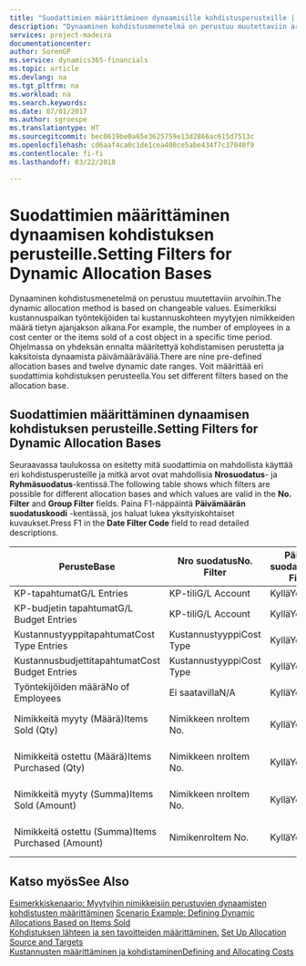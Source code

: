```yaml
---
title: "Suodattimien määrittäminen dynaamisille kohdistusperusteille | Microsoft Docs"
description: "Dynaaminen kohdistusmenetelmä on perustuu muutettaviin arvoihin. Esimerkiksi kustannuspaikan työntekijöiden tai kustannuskohteen myytyjen nimikkeiden määrä tietyn ajanjakson aikana. Ohjelmassa on yhdeksän ennalta määritettyä kohdistamisen perustetta ja kaksitoista dynaamista päivämääräväliä. Voit määrittää eri suodattimia kohdistuksen perusteella."
services: project-madeira
documentationcenter: 
author: SorenGP
ms.service: dynamics365-financials
ms.topic: article
ms.devlang: na
ms.tgt_pltfrm: na
ms.workload: na
ms.search.keywords: 
ms.date: 07/01/2017
ms.author: sgroespe
ms.translationtype: HT
ms.sourcegitcommit: bec0619be0a65e3625759e13d2866ac615d7513c
ms.openlocfilehash: cd6aaf4ca0c1de1cea400ce5abe434f7c37040f9
ms.contentlocale: fi-fi
ms.lasthandoff: 03/22/2018

---
```

# <a name="setting-filters-for-dynamic-allocation-bases"></a><span data-ttu-id="d28d0-106">Suodattimien määrittäminen dynaamisen kohdistuksen perusteille.</span><span class="sxs-lookup"><span data-stu-id="d28d0-106">Setting Filters for Dynamic Allocation Bases</span></span>
<span data-ttu-id="d28d0-107">Dynaaminen kohdistusmenetelmä on perustuu muutettaviin arvoihin.</span><span class="sxs-lookup"><span data-stu-id="d28d0-107">The dynamic allocation method is based on changeable values.</span></span> <span data-ttu-id="d28d0-108">Esimerkiksi kustannuspaikan työntekijöiden tai kustannuskohteen myytyjen nimikkeiden määrä tietyn ajanjakson aikana.</span><span class="sxs-lookup"><span data-stu-id="d28d0-108">For example, the number of employees in a cost center or the items sold of a cost object in a specific time period.</span></span> <span data-ttu-id="d28d0-109">Ohjelmassa on yhdeksän ennalta määritettyä kohdistamisen perustetta ja kaksitoista dynaamista päivämääräväliä.</span><span class="sxs-lookup"><span data-stu-id="d28d0-109">There are nine pre-defined allocation bases and twelve dynamic date ranges.</span></span> <span data-ttu-id="d28d0-110">Voit määrittää eri suodattimia kohdistuksen perusteella.</span><span class="sxs-lookup"><span data-stu-id="d28d0-110">You set different filters based on the allocation base.</span></span>  

## <a name="setting-filters-for-dynamic-allocation-bases"></a><span data-ttu-id="d28d0-111">Suodattimien määrittäminen dynaamisen kohdistuksen perusteille.</span><span class="sxs-lookup"><span data-stu-id="d28d0-111">Setting Filters for Dynamic Allocation Bases</span></span>  
 <span data-ttu-id="d28d0-112">Seuraavassa taulukossa on esitetty mitä suodattimia on mahdollista käyttää eri kohdistusperusteille ja mitkä arvot ovat mahdollisia **Nrosuodatus**- ja **Ryhmäsuodatus**-kentissä.</span><span class="sxs-lookup"><span data-stu-id="d28d0-112">The following table shows which filters are possible for different allocation bases and which values are valid in the **No. Filter** and **Group Filter** fields.</span></span> <span data-ttu-id="d28d0-113">Paina F1-näppäintä **Päivämäärän suodatuskoodi** -kentässä, jos haluat lukea yksityiskohtaiset kuvaukset.</span><span class="sxs-lookup"><span data-stu-id="d28d0-113">Press F1 in the **Date Filter Code** field to read detailed descriptions.</span></span>  

|<span data-ttu-id="d28d0-114">**Peruste**</span><span class="sxs-lookup"><span data-stu-id="d28d0-114">**Base**</span></span>|<span data-ttu-id="d28d0-115">**Nro suodatus**</span><span class="sxs-lookup"><span data-stu-id="d28d0-115">**No. Filter**</span></span>|<span data-ttu-id="d28d0-116">**Päivämäärän suodatuskoodi**</span><span class="sxs-lookup"><span data-stu-id="d28d0-116">**Date Filter Code**</span></span>|<span data-ttu-id="d28d0-117">**Kustannuspaikkasuodatus**</span><span class="sxs-lookup"><span data-stu-id="d28d0-117">**Cost Center Filter**</span></span>|<span data-ttu-id="d28d0-118">**Kustannuskohdesuodatus**</span><span class="sxs-lookup"><span data-stu-id="d28d0-118">**Cost Object Filter**</span></span>|<span data-ttu-id="d28d0-119">**Ryhmäsuodatus**</span><span class="sxs-lookup"><span data-stu-id="d28d0-119">**Group Filter**</span></span>|  
|--------------|----------------------------------------|----------------------------------------------|------------------------------------------------|------------------------------------------------|------------------------------------------|  
|<span data-ttu-id="d28d0-120">KP-tapahtumat</span><span class="sxs-lookup"><span data-stu-id="d28d0-120">G/L Entries</span></span>|<span data-ttu-id="d28d0-121">KP-tili</span><span class="sxs-lookup"><span data-stu-id="d28d0-121">G/L Account</span></span>|<span data-ttu-id="d28d0-122">Kyllä</span><span class="sxs-lookup"><span data-stu-id="d28d0-122">Yes</span></span>|<span data-ttu-id="d28d0-123">Kyllä</span><span class="sxs-lookup"><span data-stu-id="d28d0-123">Yes</span></span>|<span data-ttu-id="d28d0-124">Kyllä</span><span class="sxs-lookup"><span data-stu-id="d28d0-124">Yes</span></span>|<span data-ttu-id="d28d0-125">Ei saatavilla</span><span class="sxs-lookup"><span data-stu-id="d28d0-125">N/A</span></span>|  
|<span data-ttu-id="d28d0-126">KP-budjetin tapahtumat</span><span class="sxs-lookup"><span data-stu-id="d28d0-126">G/L Budget Entries</span></span>|<span data-ttu-id="d28d0-127">KP-tili</span><span class="sxs-lookup"><span data-stu-id="d28d0-127">G/L Account</span></span>|<span data-ttu-id="d28d0-128">Kyllä</span><span class="sxs-lookup"><span data-stu-id="d28d0-128">Yes</span></span>|<span data-ttu-id="d28d0-129">Kyllä</span><span class="sxs-lookup"><span data-stu-id="d28d0-129">Yes</span></span>|<span data-ttu-id="d28d0-130">Kyllä</span><span class="sxs-lookup"><span data-stu-id="d28d0-130">Yes</span></span>|<span data-ttu-id="d28d0-131">KP-budjetin nimi</span><span class="sxs-lookup"><span data-stu-id="d28d0-131">G/L Budget Name</span></span>|  
|<span data-ttu-id="d28d0-132">Kustannustyyppitapahtumat</span><span class="sxs-lookup"><span data-stu-id="d28d0-132">Cost Type Entries</span></span>|<span data-ttu-id="d28d0-133">Kustannustyyppi</span><span class="sxs-lookup"><span data-stu-id="d28d0-133">Cost Type</span></span>|<span data-ttu-id="d28d0-134">Kyllä</span><span class="sxs-lookup"><span data-stu-id="d28d0-134">Yes</span></span>|<span data-ttu-id="d28d0-135">Kyllä</span><span class="sxs-lookup"><span data-stu-id="d28d0-135">Yes</span></span>|<span data-ttu-id="d28d0-136">Kyllä</span><span class="sxs-lookup"><span data-stu-id="d28d0-136">Yes</span></span>|<span data-ttu-id="d28d0-137">Ei saatavilla</span><span class="sxs-lookup"><span data-stu-id="d28d0-137">N/A</span></span>|  
|<span data-ttu-id="d28d0-138">Kustannusbudjettitapahtumat</span><span class="sxs-lookup"><span data-stu-id="d28d0-138">Cost Budget Entries</span></span>|<span data-ttu-id="d28d0-139">Kustannustyyppi</span><span class="sxs-lookup"><span data-stu-id="d28d0-139">Cost Type</span></span>|<span data-ttu-id="d28d0-140">Kyllä</span><span class="sxs-lookup"><span data-stu-id="d28d0-140">Yes</span></span>|<span data-ttu-id="d28d0-141">Kyllä</span><span class="sxs-lookup"><span data-stu-id="d28d0-141">Yes</span></span>|<span data-ttu-id="d28d0-142">Kyllä</span><span class="sxs-lookup"><span data-stu-id="d28d0-142">Yes</span></span>|<span data-ttu-id="d28d0-143">Budjetin nimi</span><span class="sxs-lookup"><span data-stu-id="d28d0-143">Budget Name</span></span>|  
|<span data-ttu-id="d28d0-144">Työntekijöiden määrä</span><span class="sxs-lookup"><span data-stu-id="d28d0-144">No of Employees</span></span>|<span data-ttu-id="d28d0-145">Ei saatavilla</span><span class="sxs-lookup"><span data-stu-id="d28d0-145">N/A</span></span>|<span data-ttu-id="d28d0-146">Kyllä</span><span class="sxs-lookup"><span data-stu-id="d28d0-146">Yes</span></span>|<span data-ttu-id="d28d0-147">Kyllä</span><span class="sxs-lookup"><span data-stu-id="d28d0-147">Yes</span></span>|<span data-ttu-id="d28d0-148">Kyllä</span><span class="sxs-lookup"><span data-stu-id="d28d0-148">Yes</span></span>|<span data-ttu-id="d28d0-149">Ei saatavilla</span><span class="sxs-lookup"><span data-stu-id="d28d0-149">N/A</span></span>|  
|<span data-ttu-id="d28d0-150">Nimikkeitä myyty (Määrä)</span><span class="sxs-lookup"><span data-stu-id="d28d0-150">Items Sold (Qty)</span></span>|<span data-ttu-id="d28d0-151">Nimikkeen nro</span><span class="sxs-lookup"><span data-stu-id="d28d0-151">Item No.</span></span>|<span data-ttu-id="d28d0-152">Kyllä</span><span class="sxs-lookup"><span data-stu-id="d28d0-152">Yes</span></span>|<span data-ttu-id="d28d0-153">Kyllä</span><span class="sxs-lookup"><span data-stu-id="d28d0-153">Yes</span></span>|<span data-ttu-id="d28d0-154">Kyllä</span><span class="sxs-lookup"><span data-stu-id="d28d0-154">Yes</span></span>|<span data-ttu-id="d28d0-155">Varaston kirjausryhmä</span><span class="sxs-lookup"><span data-stu-id="d28d0-155">Inventory Posting Group</span></span>|  
|<span data-ttu-id="d28d0-156">Nimikkeitä ostettu (Määrä)</span><span class="sxs-lookup"><span data-stu-id="d28d0-156">Items Purchased (Qty)</span></span>|<span data-ttu-id="d28d0-157">Nimikkeen nro</span><span class="sxs-lookup"><span data-stu-id="d28d0-157">Item No.</span></span>|<span data-ttu-id="d28d0-158">Kyllä</span><span class="sxs-lookup"><span data-stu-id="d28d0-158">Yes</span></span>|<span data-ttu-id="d28d0-159">Kyllä</span><span class="sxs-lookup"><span data-stu-id="d28d0-159">Yes</span></span>|<span data-ttu-id="d28d0-160">Kyllä</span><span class="sxs-lookup"><span data-stu-id="d28d0-160">Yes</span></span>|<span data-ttu-id="d28d0-161">Varaston kirjausryhmä</span><span class="sxs-lookup"><span data-stu-id="d28d0-161">Inventory Posting Group</span></span>|  
|<span data-ttu-id="d28d0-162">Nimikkeitä myyty (Summa)</span><span class="sxs-lookup"><span data-stu-id="d28d0-162">Items Sold (Amount)</span></span>|<span data-ttu-id="d28d0-163">Nimikkeen nro</span><span class="sxs-lookup"><span data-stu-id="d28d0-163">Item No.</span></span>|<span data-ttu-id="d28d0-164">Kyllä</span><span class="sxs-lookup"><span data-stu-id="d28d0-164">Yes</span></span>|<span data-ttu-id="d28d0-165">Kyllä</span><span class="sxs-lookup"><span data-stu-id="d28d0-165">Yes</span></span>|<span data-ttu-id="d28d0-166">Kyllä</span><span class="sxs-lookup"><span data-stu-id="d28d0-166">Yes</span></span>|<span data-ttu-id="d28d0-167">Varaston kirjausryhmä</span><span class="sxs-lookup"><span data-stu-id="d28d0-167">Inventory Posting Group</span></span>|  
|<span data-ttu-id="d28d0-168">Nimikkeitä ostettu (Summa)</span><span class="sxs-lookup"><span data-stu-id="d28d0-168">Items Purchased (Amount)</span></span>|<span data-ttu-id="d28d0-169">Nimikenro</span><span class="sxs-lookup"><span data-stu-id="d28d0-169">Item No.</span></span>|<span data-ttu-id="d28d0-170">Kyllä</span><span class="sxs-lookup"><span data-stu-id="d28d0-170">Yes</span></span>|<span data-ttu-id="d28d0-171">Kyllä</span><span class="sxs-lookup"><span data-stu-id="d28d0-171">Yes</span></span>|<span data-ttu-id="d28d0-172">Kyllä</span><span class="sxs-lookup"><span data-stu-id="d28d0-172">Yes</span></span>|<span data-ttu-id="d28d0-173">Varaston kirjausryhmä</span><span class="sxs-lookup"><span data-stu-id="d28d0-173">Inventory Posting Group</span></span>|  

## <a name="see-also"></a><span data-ttu-id="d28d0-174">Katso myös</span><span class="sxs-lookup"><span data-stu-id="d28d0-174">See Also</span></span>  
 <span data-ttu-id="d28d0-175">[Esimerkkiskenaario: Myytyihin nimikkeisiin perustuvien dynaamisten kohdistusten määrittäminen](finance-scenario-example-defining-dynamic-allocations-based-on-items-sold.md) </span><span class="sxs-lookup"><span data-stu-id="d28d0-175">[Scenario Example: Defining Dynamic Allocations Based on Items Sold](finance-scenario-example-defining-dynamic-allocations-based-on-items-sold.md) </span></span>  
 <span data-ttu-id="d28d0-176">[Kohdistuksen lähteen ja sen tavoitteiden määrittäminen.](finance-how-to-set-up-allocation-source-and-targets.md) </span><span class="sxs-lookup"><span data-stu-id="d28d0-176">[Set Up Allocation Source and Targets](finance-how-to-set-up-allocation-source-and-targets.md) </span></span>  
 [<span data-ttu-id="d28d0-177">Kustannusten määrittäminen ja kohdistaminen</span><span class="sxs-lookup"><span data-stu-id="d28d0-177">Defining and Allocating Costs</span></span>](finance-define-and-allocate-costs.md)

